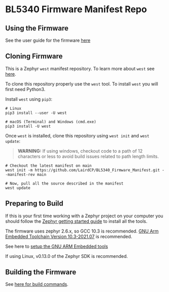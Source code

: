 # BL5340 Firmware Manifest Repo

## Using the Firmware

See the user guide for the firmware [here](https://github.com/LairdCP/BLE_Gateway_Firmware/blob/main/README.md)

## Cloning Firmware

This is a Zephyr `west` manifest repository. To learn more about `west` see [here](https://docs.zephyrproject.org/latest/guides/west/index.html).

To clone this repository properly use the `west` tool. To install `west` you will first need Python3.

Install `west` using `pip3`:

```
# Linux
pip3 install --user -U west

# macOS (Terminal) and Windows (cmd.exe)
pip3 install -U west
```

Once `west` is installed, clone this repository using `west init` and `west update`:

> **WARNING:** If using windows, checkout code to a path of 12 characters or less to avoid build issues related to path length limits.

```
# Checkout the latest manifest on main
west init -m https://github.com/LairdCP/BL5340_Firmware_Manifest.git --manifest-rev main

# Now, pull all the source described in the manifest
west update
```

## Preparing to Build

If this is your first time working with a Zephyr project on your computer you should follow the [Zephyr getting started guide](https://docs.zephyrproject.org/latest/getting_started/index.html#) to install all the tools.

The firmware uses zephyr 2.6.x, so GCC 10.3 is recommended.
[GNU Arm Embedded Toolchain Version 10.3-2021.07](https://developer.arm.com/tools-and-software/open-source-software/developer-tools/gnu-toolchain/gnu-rm/downloads) is recommended.

See here to [setup the GNU ARM Embedded tools](https://docs.zephyrproject.org/2.6.0/getting_started/toolchain_3rd_party_x_compilers.html#gnu-arm-embedded)

If using Linux, v0.13.0 of the Zephyr SDK is recommended.

## Building the Firmware

See [here for build commands](https://github.com/LairdCP/BLE_Gateway_Firmware/blob/main/docs/readme_ltem_aws.md#building-the-firmware).
